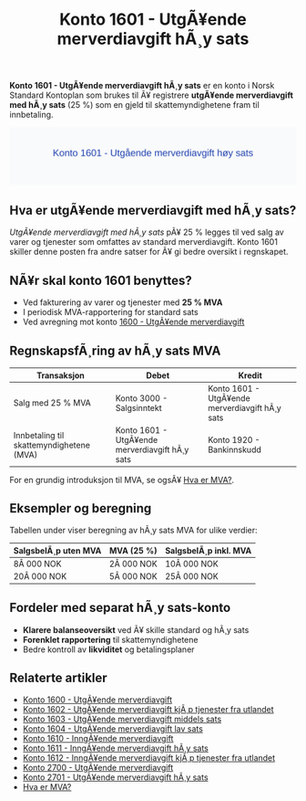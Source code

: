 ﻿---
title: "Konto 1601 - UtgÃ¥ende merverdiavgift hÃ¸y sats"
meta_title: "1601-utgaende-merverdiavgift-hoy-sats"
meta_description: '**Konto 1601 - UtgÃ¥ende merverdiavgift hÃ¸y sats** er en konto i Norsk Standard Kontoplan som brukes til Ã¥ registrere **utgÃ¥ende merverdiavgift med hÃ¸y sats...'
slug: 1601-utgaende-merverdiavgift-hoy-sats
type: blog
layout: pages/single
---

**Konto 1601 - UtgÃ¥ende merverdiavgift hÃ¸y sats** er en konto i Norsk Standard Kontoplan som brukes til Ã¥ registrere **utgÃ¥ende merverdiavgift med hÃ¸y sats** (25 %) som en gjeld til skattemyndighetene fram til innbetaling.

![Illustrasjon av konto 1601 UtgÃ¥ende merverdiavgift hÃ¸y sats](1601-utgaende-merverdiavgift-hoy-sats-image.svg)

## Hva er utgÃ¥ende merverdiavgift med hÃ¸y sats?

*UtgÃ¥ende merverdiavgift med hÃ¸y sats* pÃ¥ 25 % legges til ved salg av varer og tjenester som omfattes av standard merverdiavgift. Konto 1601 skiller denne posten fra andre satser for Ã¥ gi bedre oversikt i regnskapet.

## NÃ¥r skal konto 1601 benyttes?

* Ved fakturering av varer og tjenester med **25 % MVA**
* I periodisk MVA-rapportering for standard sats
* Ved avregning mot konto [1600 - UtgÃ¥ende merverdiavgift](/blogs/kontoplan/1600-utgaende-merverdiavgift "Konto 1600 - UtgÃ¥ende merverdiavgift")

## RegnskapsfÃ¸ring av hÃ¸y sats MVA

| Transaksjon                                | Debet                                            | Kredit                                      |
|--------------------------------------------|--------------------------------------------------|----------------------------------------------|
| Salg med 25 % MVA                          | Konto 3000 - Salgsinntekt                         | Konto 1601 - UtgÃ¥ende merverdiavgift hÃ¸y sats |
| Innbetaling til skattemyndighetene (MVA)   | Konto 1601 - UtgÃ¥ende merverdiavgift hÃ¸y sats     | Konto 1920 - Bankinnskudd                    |

For en grundig introduksjon til MVA, se ogsÃ¥ [Hva er MVA?](/blogs/regnskap/hva-er-moms-mva "Hva er MVA? MVA-regnskapsfÃ¸ring og merverdiavgift").

## Eksempler og beregning

Tabellen under viser beregning av hÃ¸y sats MVA for ulike verdier:

| SalgsbelÃ¸p uten MVA | MVA (25 %) | SalgsbelÃ¸p inkl. MVA |
|---------------------|------------|----------------------|
| 8Â 000 NOK           | 2Â 000 NOK  | 10Â 000 NOK           |
| 20Â 000 NOK          | 5Â 000 NOK  | 25Â 000 NOK           |

## Fordeler med separat hÃ¸y sats-konto

* **Klarere balanseoversikt** ved Ã¥ skille standard og hÃ¸y sats
* **Forenklet rapportering** til skattemyndighetene
* Bedre kontroll av **likviditet** og betalingsplaner

## Relaterte artikler

* [Konto 1600 - UtgÃ¥ende merverdiavgift](/blogs/kontoplan/1600-utgaende-merverdiavgift "Konto 1600 - UtgÃ¥ende merverdiavgift")
* [Konto 1602 - UtgÃ¥ende merverdiavgift kjÃ¸p tjenester fra utlandet](/blogs/kontoplan/1602-utgaende-merverdiavgift-kjop-tjen-fra-utlandet "Konto 1602 - UtgÃ¥ende merverdiavgift kjÃ¸p tjenester fra utlandet")
* [Konto 1603 - UtgÃ¥ende merverdiavgift middels sats](/blogs/kontoplan/1603-utgaende-merverdiavgift-middels-sats "Konto 1603 - UtgÃ¥ende merverdiavgift middels sats")
* [Konto 1604 - UtgÃ¥ende merverdiavgift lav sats](/blogs/kontoplan/1604-utgaende-merverdiavgift-lav-sats "Konto 1604 - UtgÃ¥ende merverdiavgift lav sats")
* [Konto 1610 - InngÃ¥ende merverdiavgift](/blogs/kontoplan/1610-inngaaende-merverdiavgift "Konto 1610 - InngÃ¥ende merverdiavgift")
* [Konto 1611 - InngÃ¥ende merverdiavgift hÃ¸y sats](/blogs/kontoplan/1611-inngaaende-merverdiavgift-hoy-sats "Konto 1611 - InngÃ¥ende merverdiavgift hÃ¸y sats")
* [Konto 1612 - InngÃ¥ende merverdiavgift kjÃ¸p tjenester fra utlandet](/blogs/kontoplan/1612-inngaaende-merverdiavgift-kjop-tjen-fra-utlandet "Konto 1612 - InngÃ¥ende merverdiavgift kjÃ¸p tjenester fra utlandet")
* [Konto 2700 - UtgÃ¥ende merverdiavgift](/blogs/kontoplan/2700-utgaende-merverdiavgift "Konto 2700 - UtgÃ¥ende merverdiavgift")
* [Konto 2701 - UtgÃ¥ende merverdiavgift hÃ¸y sats](/blogs/kontoplan/2701-utgaende-merverdiavgift-hoy-sats "Konto 2701 - UtgÃ¥ende merverdiavgift hÃ¸y sats")
* [Hva er MVA?](/blogs/regnskap/hva-er-moms-mva "Hva er MVA? MVA-regnskapsfÃ¸ring og merverdiavgift")

